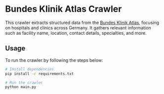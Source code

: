 # Bundes Klinik Atlas Crawler

This crawler extracts structured data from the [Bundes Klinik Atlas](https://bundes-klinik-atlas.de/), focusing on hospitals and clinics across Germany. It gathers relevant information such as facility name, location, contact details, specialties, and more.

## Usage

To run the crawler by following the steps below:

```bash
# Install dependencies
pip install -r requirements.txt

# Run the crawler
python main.py
```
